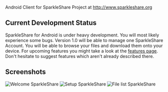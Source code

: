 Android Client for SparkleShare Project at http://www.sparkleshare.org

## Current Development Status ##

SparkleShare for Android is under heavy development. You will most likely experience some bugs.
Version 1.0 will be able to manage one SparkleShare Account. You will be able to browse your files and download them onto your device.
For upcoming features you might take a look at the [features page](https://github.com/NewProggie/SparkleShare-Android/issues?labels=Features&sort=created&direction=desc&state=open&page=1&milestone=1).
Don't hesitate to suggest features which aren't already described there.  

## Screenshots ##

![Welcome SparkleShare](http://dl.dropbox.com/u/429543/SparkleShareSplashScreen.png) 
![Setup SparkleShare](http://dl.dropbox.com/u/429543/SetupSparkleShare.png)
![File list SparkleShare](http://dl.dropbox.com/u/429543/SparkleShareMusic.png)